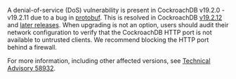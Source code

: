 A denial-of-service (DoS) vulnerability is present in CockroachDB v19.2.0 - v19.2.11 due to a bug in [protobuf](https://github.com/gogo/protobuf). This is resolved in CockroachDB [v19.2.12](../releases/v19.2.html#v19-2-12) and [later releases](../releases/#production-releases). When upgrading is not an option, users should audit their network configuration to verify that the CockroachDB HTTP port is not available to untrusted clients. We recommend blocking the HTTP port behind a firewall.

For more information, including other affected versions, see [Technical Advisory 58932](../advisories/a58932.html).
